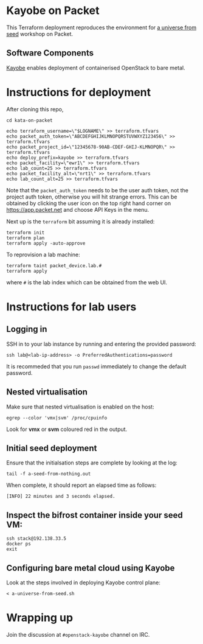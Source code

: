 # Kayobe on Packet

This Terraform deployment reproduces the environment for [a universe from
seed](https://github.com/stackhpc/a-universe-from-nothing) workshop on Packet.

## Software Components

[Kayobe](https://kayobe.readthedocs.io/) enables deployment of containerised
OpenStack to bare metal.

# Instructions for deployment

After cloning this repo,

    cd kata-on-packet    
    
    echo terraform_username=\"$LOGNAME\" >> terraform.tfvars
    echo packet_auth_token=\"ABCDEFGHIJKLMNOPQRSTUVWXYZ123456\" >> terraform.tfvars
    echo packet_project_id=\"12345678-90AB-CDEF-GHIJ-KLMNOPQR\" >> terraform.tfvars
    echo deploy_prefix=kayobe >> terraform.tfvars
    echo packet_facility=\"ewr1\" >> terraform.tfvars
    echo lab_count=25 >> terraform.tfvars
    echo packet_facility_alt=\"nrt1\" >> terraform.tfvars
    echo lab_count_alt=25 >> terraform.tfvars

Note that the `packet_auth_token` needs to be the user auth token, not the
project auth token, otherwise you will hit strange errors. This can be
obtained by clicking the user icon on the top right hand corner on
https://app.packet.net and choose API Keys in the menu.

Next up is the `terraform` bit assuming it is already installed:

    terraform init
    terraform plan
    terraform apply -auto-approve

To reprovision a lab machine:

    terraform taint packet_device.lab.#
    terraform apply

where `#` is the lab index which can be obtained from the web UI.

# Instructions for lab users

## Logging in

SSH in to your lab instance by running and entering the provided password:

    ssh lab@<lab-ip-address> -o PreferredAuthentications=password

It is recommeded that you run `passwd` immediately to change the default password.

## Nested virtualisation

Make sure that nested virtualisation is enabled on the host:

    egrep --color 'vmx|svm' /proc/cpuinfo

Look for **vmx** or **svm** coloured red in the output.

## Initial seed deployment

Ensure that the initialsation steps are complete by looking at the log:

    tail -f a-seed-from-nothing.out

When complete, it should report an elapsed time as follows:

    [INFO] 22 minutes and 3 seconds elapsed.

## Inspect the bifrost container inside your seed VM:

    ssh stack@192.138.33.5
    docker ps
    exit

## Configuring bare metal cloud using Kayobe

Look at the steps involved in deploying Kayobe control plane:

    < a-universe-from-seed.sh

# Wrapping up

Join the discussion at `#openstack-kayobe` channel on IRC.
